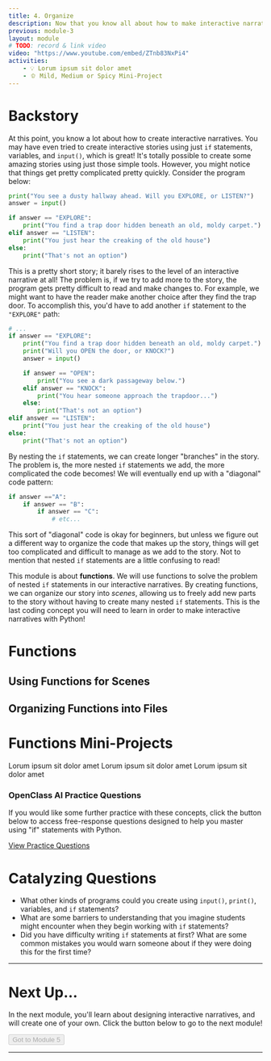 ```yaml
---
title: 4. Organize
description: Now that you know all about how to make interactive narratives, you might wonder how to make longer, more interesting stories. This module is all about how to organize your work with functions.
previous: module-3
layout: module
# TODO: record & link video
video: "https://www.youtube.com/embed/ZTnb83NxPi4"
activities:
    - 💡 Lorum ipsum sit dolor amet
    - 🫑 Mild, Medium or Spicy Mini-Project
---
```


# Backstory

At this point, you know a lot about how to create interactive narratives. You may have even tried to create interactive stories using just `if` statements, variables, and `input()`, which is great! It's totally possible to create some amazing stories using just those simple tools. However, you might notice that things get pretty complicated pretty quickly. Consider the program below:

```python
print("You see a dusty hallway ahead. Will you EXPLORE, or LISTEN?")
answer = input()

if answer == "EXPLORE":
    print("You find a trap door hidden beneath an old, moldy carpet.")
elif answer == "LISTEN":
    print("You just hear the creaking of the old house")
else:
    print("That's not an option")
```

This is a pretty short story; it barely rises to the level of an interactive narrative at all! The problem is, if we try to add more to the story, the program gets pretty difficult to read and make changes to. For example, we might want to have the reader make another choice after they find the trap door. To accomplish this, you'd have to add another `if` statement to the `"EXPLORE"` path:

```python
# ...
if answer == "EXPLORE":
    print("You find a trap door hidden beneath an old, moldy carpet.")
    print("Will you OPEN the door, or KNOCK?")
    answer = input()

    if answer == "OPEN":
        print("You see a dark passageway below.")
    elif answer == "KNOCK":
        print("You hear someone approach the trapdoor...")
    else:
        print("That's not an option")
elif answer == "LISTEN":
    print("You just hear the creaking of the old house")
else:
    print("That's not an option")
```

By nesting the `if` statements, we can create longer "branches" in the story. The problem is, the more nested `if` statements we add, the more complicated the code becomes! We will eventually end up with a "diagonal" code pattern:

```python
if answer =="A":
    if answer == "B":
        if answer == "C":
            # etc...
```

This sort of "diagonal" code is okay for beginners, but unless we figure out a different way to organize the code that makes up the story, things will get too complicated and difficult to manage as we add to the story. Not to mention that nested `if` statements are a little confusing to read!

This module is about **functions**. We will use functions to solve the problem of nested `if` statements in our interactive narratives. By creating functions, we can organize our story into *scenes*, allowing us to freely add new parts to the story without having to create many nested `if` statements. This is the last coding concept you will need to learn in order to make interactive narratives with Python!

# Functions

## Using Functions for Scenes

## Organizing Functions into Files

# Functions Mini-Projects

<!-- TODO: Write prompt, create starter code -->
<Prompt title="Mild: Name" footerLink="#" spice="mild">
Lorum ipsum sit dolor amet
</Prompt>

<Prompt title="Medium: Name" footerLink="#" spice="medium">
Lorum ipsum sit dolor amet
</Prompt>

<Prompt title="Spicy: Name" footerLink="#" spice="spicy">
Lorum ipsum sit dolor amet
</Prompt>

<div class='card my-5'>
    <div class='card-content'>
        <h3>OpenClass AI Practice Questions</h3>
        <p>If you would like some further practice with these concepts, click the button below to access free-response questions designed to help you master using "if" statements with Python.</p>
    </div>
    <div class='card-footer'>
    <!-- TODO: Create OpenClass AI review for module 4 -->
        <a href="#" class="card-footer-item">View Practice Questions</a>
    </div>
</div>

# Catalyzing Questions

* What other kinds of programs could you create using `input()`, `print()`, variables, and `if` statements?
* What are some barriers to understanding that you imagine students might encounter when they begin working with `if` statements?
* Did you have difficulty writing `if` statements at first? What are some common mistakes you would warn someone about if they were doing this for the first time?

----

# Next Up...

In the next module, you'll learn about designing interactive narratives, and will create one of your own. Click the button below to go to the next module!

<div class='container has-text-right'>
    <!-- <a href="{base}/modules/module-5" class='button is-primary'>Go to Module 4</a> -->
    <button class='button is-primary' disabled>Got to Module 5</button>
</div>

----